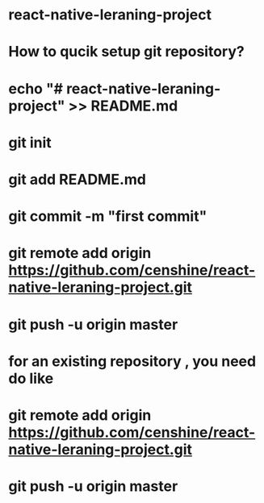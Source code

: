 # react-native-leraning-project
# How to qucik setup git repository?
# echo "# react-native-leraning-project" >> README.md
# git init
# git add README.md
# git commit -m "first commit"
# git remote add origin https://github.com/censhine/react-native-leraning-project.git
# git push -u origin master

# for an existing repository , you need do like
# git remote add origin https://github.com/censhine/react-native-leraning-project.git
# git push -u origin master
